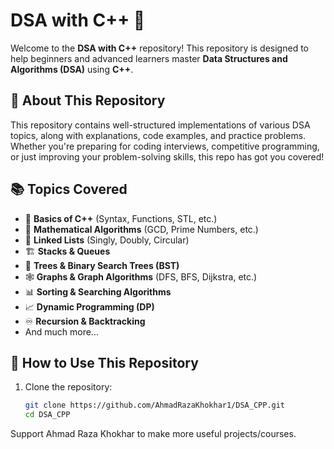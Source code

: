 # DSA with C++ 🚀  
Welcome to the **DSA with C++** repository! This repository is designed to help beginners and advanced learners master **Data Structures and Algorithms (DSA)** using **C++**.  

## 📌 About This Repository  
This repository contains well-structured implementations of various DSA topics, along with explanations, code examples, and practice problems. Whether you're preparing for coding interviews, competitive programming, or just improving your problem-solving skills, this repo has got you covered!  

## 📚 Topics Covered  
- 📖 **Basics of C++** (Syntax, Functions, STL, etc.)  
- 🧮 **Mathematical Algorithms** (GCD, Prime Numbers, etc.)  
- 🔗 **Linked Lists** (Singly, Doubly, Circular)  
- 🏗 **Stacks & Queues**  
- 🌲 **Trees & Binary Search Trees (BST)**  
- 🕸 **Graphs & Graph Algorithms** (DFS, BFS, Dijkstra, etc.)  
- 📊 **Sorting & Searching Algorithms**  
- 📈 **Dynamic Programming (DP)**  
- ♾ **Recursion & Backtracking**  
- And much more...  

## 🚀 How to Use This Repository  
1. Clone the repository:  
   ```bash
   git clone https://github.com/AhmadRazaKhokhar1/DSA_CPP.git
   cd DSA_CPP

Support Ahmad Raza Khokhar to make more useful projects/courses.
